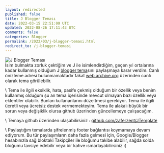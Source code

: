 ```yaml
---           
layout: redirected
published: false
title: J Blogger Teması
date: 2022-03-15 22:51:00 UTC
updated: 2022-08-26 17:11:43 UTC
comments: false
categories: Blogger
permalink: /2022/03/j-blogger-temasi.html
redirect_to: /j-blogger-temasi
---
```

![J Blogger Teması](https://blogger.googleusercontent.com/img/b/R29vZ2xl/AVvXsEh-XZhqavnz_ZkgKTpxASgiJA8J3LqIbQrCmMD3lEtMQUOYLdVUjGpK6HFYPRbTagxPK3JalFEmgbd-d6g5TeAWZ_Fs8971LohmkH33a05UBjvsMqYa8XDToUxei__AfaB_l0oQrN4wr1SaTL3PFabaZFR3hOLtNqDtQs1mVFSPozVM7rOW-gIcLN3b/s1600/blogger-blogspot-jtema.webp "J Blogger Teması")  
İsim bulmakta zorluk çektiğim ve J ile isimlendirdiğim, geçen yıl ortalarına kadar kullanmış olduğum J [blogger tema](/p/blogger-temalari.html)sını paylaşmaya karar verdim. Canlı önizleme adresi bulunmamaktadır fakat [web.archive.org](https://web.archive.org/web/20210519171127/http://www.zaferzent.com/) üzerinden canlı olarak tema görülebilir.  

\\
Tema ile ilgili eksiklik, hata, pasife çekmiş olduğum bir özellik veya benim kullanmış olduğum şu an tema içerisinde mevcut olmayan bazı özellik veya eklentiler olabilir. Bunları kullananlarını düzeltmesi gerekiyor. Tema ile ilgili ücretli veya ücretsiz destek vermemekteyim. Tema ile alakalı büyük bir sorun veya değişiklik olursa github üzerinden güncellemeye çalışacağım.  

\\
Temaya github üzerinden ulaşabilirsiniz : [github.com/zaferzent/JTemplate](https://github.com/zaferzent/JTemplate)  

\\
Paylaştığım temalarda şifrelenmiş footer bağlantısı koymamaya devam ediyorum. Bu tür paylaşımların daha fazla gelmesi için, Google/Blogger hesabınızla sağ bloktaki Takipçiler ile bloğumu takibe alabilir, sağda solda bloğumu tavsiye edebilir veya bir kahve ısmarlayabilirsiniz :)
